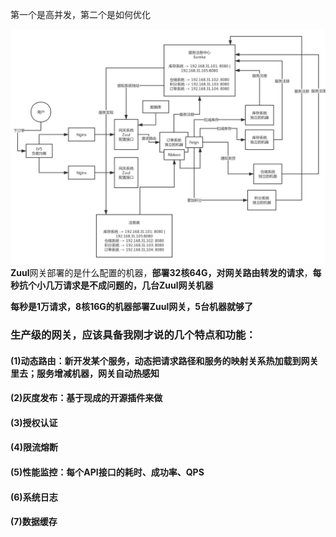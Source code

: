 
第一个是高并发，第二个是如何优化

![高性能网关Zuul](images/gateway-high-concurrency.png)
**Zuul**网关部署的是什么配置的机器，**部署32核64G，对网关路由转发的请求**，**每秒抗个小几万请求是不成问题的，几台Zuul网关机器**

**每秒是1万请求，8核16G的机器部署Zuul网关，5台机器就够了**

### 生产级的网关，应该具备我刚才说的几个特点和功能：

#### (1)动态路由：新开发某个服务，动态把请求路径和服务的映射关系热加载到网关里去；服务增减机器，网关自动热感知
#### (2)灰度发布：基于现成的开源插件来做
#### (3)授权认证
#### (4)限流熔断
#### (5)性能监控：每个API接口的耗时、成功率、QPS
#### (6)系统日志
#### (7)数据缓存






